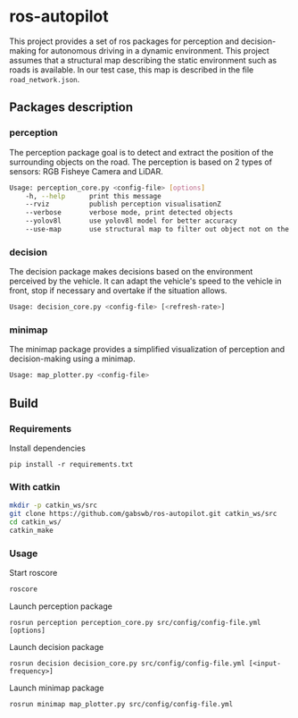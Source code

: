 # ros-autopilot
This project provides a set of ros packages for perception and decision-making for autonomous driving in a dynamic environment. This project assumes that a structural map describing the static environment such as roads is available. In our test case, this map is described in the file `road_network.json`.
## Packages description
### perception
The perception package goal is to detect and extract the position of the surrounding objects on the road. The perception is based on 2 types of sensors: RGB Fisheye Camera and LiDAR.
```sh
Usage: perception_core.py <config-file> [options]
    -h, --help      print this message
    --rviz          publish perception visualisationZ
    --verbose       verbose mode, print detected objects
    --yolov8l       use yolov8l model for better accuracy
    --use-map       use structural map to filter out object not on the road
```
### decision
The decision package makes decisions based on the environment perceived by the vehicle. It can adapt the vehicle's speed to the vehicle in front, stop if necessary and overtake if the situation allows.
```sh
Usage: decision_core.py <config-file> [<refresh-rate>]
```
### minimap
The minimap package provides a simplified visualization of perception and decision-making using a minimap.
```sh
Usage: map_plotter.py <config-file>
```
## Build
### Requirements
Install dependencies
```
pip install -r requirements.txt
```
### With catkin
```sh
mkdir -p catkin_ws/src
git clone https://github.com/gabswb/ros-autopilot.git catkin_ws/src
cd catkin_ws/
catkin_make
```
### Usage
Start roscore
```sh
roscore
```
Launch perception package
```
rosrun perception perception_core.py src/config/config-file.yml [options]
```
Launch decision package
```
rosrun decision decision_core.py src/config/config-file.yml [<input-frequency>]
```
Launch minimap package
```
rosrun minimap map_plotter.py src/config/config-file.yml
```
